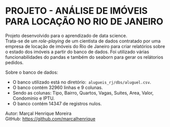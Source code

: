 # PROJETO - ANÁLISE DE IMÓVEIS PARA LOCAÇÃO NO RIO DE JANEIRO

Projeto desenvolvido para o aprendizado de data science.  
Trata-se de um *role-playing* de um cientista de dados contratado por uma empresa de locação de imóveis do Rio de Janeiro para criar relatórios sobre o estado dos imóveis a partir do banco de dados. 
Foi utilizado várias funcionabilidades do pandas e também do seaborn para gerar os relátorios pedidos.  

Sobre o banco de dados:   
* O banco utilizado está no diretório:` alugueis_rj/dbs/aluguel.csv`.  
* O banco contém 32960 linhas e 9 colunas.
* Sendo as colunas: Tipo, Bairro, Quartos, Vagas, Suites, Area, Valor, Condominio e IPTU. 
* O banco contém 14347 de registros nulos.




Autor: Marçal Henrique Moreira  
GitHub: https://github.com/marcalhenrique
